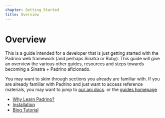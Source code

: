 ```yaml
---
chapter: Getting Started
title: Overview
---
```


# Overview

This is a guide intended for a developer that is just getting started with the
Padrino web framework (and perhaps Sinatra or Ruby). This guide will give an
overview the various other guides, resources and steps towards becoming a
Sinatra + Padrino aficionado.

You may want to skim through sections you already are familiar with. If you are
already familiar with Padrino and just want to access reference materials,
you may want to jump to [our api docs](http://www.rubydoc.info/github/padrino/padrino-framework "our api docs").
or the [guides homepage](/guides/ "guides homepage")


- [Why Learn Padrino?](/guides/introduction/why-learn-padrino "Why Learn Padrino?")
- [Installation](/guides/getting-started/installation "Installation")
- [Blog Tutorial](/guides/getting-started/blog-tutorial "Blog Tutorial")

